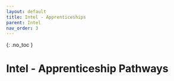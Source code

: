```yaml
---
layout: default
title: Intel - Apprenticeships
parent: Intel
nav_order: 3
---
```


{: .no_toc }

# Intel - Apprenticeship Pathways